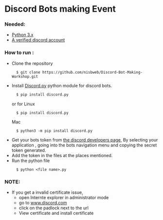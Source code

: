 # Discord Bots making Event

### Needed:
- [Python 3.x](https://www.python.org/downloads/)
- [A verified discord account](https://discord.com/register)

### How to run :
- Clone the repository
  ```
	$ git clone https://github.com/nisbweb/Discord-Bot-Making-Workshop.git
  ```
- Install [Discord.py](https://pypi.org/project/discord.py/) python module for discord bots.
  ```bash
	$ pip install discord.py
  ```
  or for Linux 
  ```
	$ pip install discord.py
  ```
  Mac
  ```
	$ python3 -m pip install discord.py
  ```
- Get your bots token from [ the discord developers page](https://discord.com/developers/applications), By selecting your application , going into the bots navigation menu and copying the secret token generated.
- Add the token in the files at the places mentioned.
- Run the python file
  ```
	$ python <file name>.py
  ```

### NOTE:
- If you get a invalid certificate issue, 
  - open Internte explorer in administrator mode
  - go to www.discord.com
  - click on the padlock next to the url
  - View certificate and install certificate